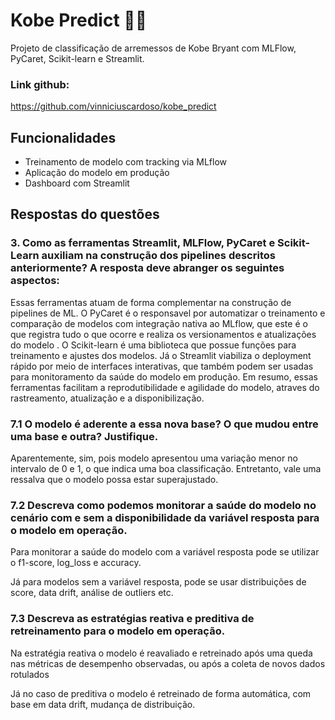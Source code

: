 # Kobe Predict 🎯🏀

Projeto de classificação de arremessos de Kobe Bryant com MLFlow, PyCaret, Scikit-learn e Streamlit.

### Link github:
https://github.com/vinniciuscardoso/kobe_predict

## Funcionalidades
- Treinamento de modelo com tracking via MLflow
- Aplicação do modelo em produção
- Dashboard com Streamlit

## Respostas do questões
### 3. Como as ferramentas Streamlit, MLFlow, PyCaret e Scikit-Learn auxiliam na construção dos pipelines descritos anteriormente? A resposta deve abranger os seguintes aspectos:

Essas ferramentas atuam de forma complementar na construção de pipelines de ML. O PyCaret é o responsavel por automatizar o treinamento e 
comparação de modelos com integração nativa ao MLflow, que este é o que registra tudo o que ocorre e realiza os versionamentos e atualizações do modelo . 
O Scikit-learn é uma biblioteca que possue funções para treinamento e ajustes dos modelos. 
Já o Streamlit viabiliza o deployment rápido por meio de interfaces interativas, que também podem ser usadas para monitoramento da saúde do modelo em produção.
Em resumo, essas ferramentas facilitam a reprodutibilidade e agilidade do modelo, atraves do rastreamento, atualização e a disponibilização.

### 7.1 O modelo é aderente a essa nova base? O que mudou entre uma base e outra? Justifique.
Aparentemente, sim, pois modelo apresentou uma variação menor no intervalo de 0 e 1, o que indica uma boa classificação.
Entretanto, vale uma ressalva que o modelo possa estar superajustado. 




### 7.2 Descreva como podemos monitorar a saúde do modelo no cenário com e sem a disponibilidade da variável resposta para o modelo em operação.
Para monitorar a saúde do modelo com a variável resposta pode se utilizar o f1-score, log_loss e accuracy.

Já para modelos sem a variável resposta, pode se usar distribuições de score, data drift, análise de outliers etc.

### 7.3 Descreva as estratégias reativa e preditiva de retreinamento para o modelo em operação.

Na estratégia reativa o modelo é reavaliado e retreinado após uma queda nas métricas de desempenho observadas, ou após a coleta de novos dados rotulados

Já no caso de preditiva o modelo é retreinado de forma automática, com base em data drift, mudança de distribuição.

